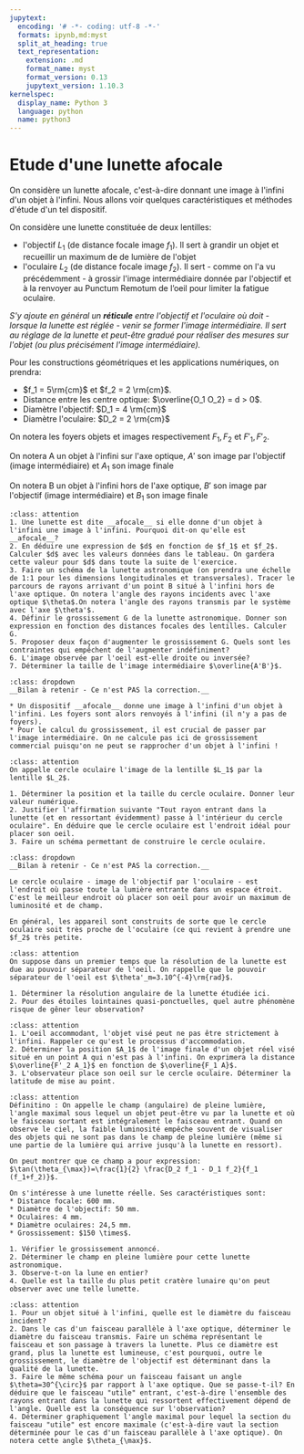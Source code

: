 ```yaml
---
jupytext:
  encoding: '# -*- coding: utf-8 -*-'
  formats: ipynb,md:myst
  split_at_heading: true
  text_representation:
    extension: .md
    format_name: myst
    format_version: 0.13
    jupytext_version: 1.10.3
kernelspec:
  display_name: Python 3
  language: python
  name: python3
---
```


# Etude d'une lunette afocale

On considère un lunette afocale, c'est-à-dire donnant une image à l'infini d'un objet à l'infini. Nous allons voir quelques caractéristiques et méthodes d'étude d'un tel dispositif.

On considère une lunette constituée de deux lentilles:
* l'objectif $L_1$ (de distance focale image $f_1$). Il sert à grandir un objet et recueillir un maximum de de lumière de l'objet
* l'oculaire $L_2$ (de distance focale image $f_2$). Il sert - comme on l'a vu précédemment - à grossir l'image intermédiaire donnée par l'objectif et à la renvoyer au Punctum Remotum de l’oeil pour limiter la fatigue oculaire.

_S'y ajoute en général un __réticule__ entre l'objectif et l'oculaire où doit - lorsque la lunette est réglée - venir se former l'image intermédiaire. Il sert au réglage de la lunette et peut-être gradué pour réaliser des mesures sur l'objet (ou plus précisément l'image intermédiaire)._

Pour les constructions géométriques et les applications numériques, on prendra:

* $f_1 = 5\rm{cm}$ et $f_2 = 2 \rm{cm}$.
* Distance entre les centre optique: $\overline{O_1 O_2} = d > 0$.
* Diamètre l'objectif: $D_1 = 4 \rm{cm}$
* Diamètre l'oculaire: $D_2 = 2 \rm{cm}$

On notera les foyers objets et images respectivement $F_1, F_2$ et $F'_1, F'_2$.

On notera A un objet à l'infini sur l'axe optique, $A'$ son image par l'objectif (image intermédiaire) et $A_1$ son image finale

On notera B un objet à l'infini hors de l'axe optique, $B'$ son image par l'objectif (image intermédiaire) et $B_1$ son image finale


````{admonition} Exercice - Généralités et grossissement
:class: attention
1. Une lunette est dite __afocale__ si elle donne d'un objet à l'infini une image à l'infini. Pourquoi dit-on qu'elle est __afocale__?
2. En déduire une expression de $d$ en fonction de $f_1$ et $f_2$. Calculer $d$ avec les valeurs données dans le tableau. On gardera cette valeur pour $d$ dans toute la suite de l'exercice.
3. Faire un schéma de la lunette astronomique (on prendra une échelle de 1:1 pour les dimensions longitudinales et transversales). Tracer le parcours de rayons arrivant d'un point B situé à l'infini hors de l'axe optique. On notera l'angle des rayons incidents avec l'axe optique $\theta$.On notera l'angle des rayons transmis par le système avec l'axe $\theta'$.
4. Définir le grossissement G de la lunette astronomique. Donner son expression en fonction des distances focales des lentilles. Calculer G.
5. Proposer deux façon d'augmenter le grossissement G. Quels sont les contraintes qui empêchent de l'augmenter indéfiniment?
6. L'image observée par l'oeil est-elle droite ou inversée? 
7. Déterminer la taille de l'image intermédiaire $\overline{A'B'}$.
````

````{important} 
:class: dropdown
__Bilan à retenir - Ce n'est PAS la correction.__

* Un dispositif __afocale__ donne une image à l'infini d'un objet à l'infini. Les foyers sont alors renvoyés à l'infini (il n'y a pas de foyers).
* Pour le calcul du grossissement, il est crucial de passer par l'image intermédiaire. On ne calcule pas ici de grossissement commercial puisqu'on ne peut se rapprocher d'un objet à l'infini !
````

````{admonition} Exercice - Cercle oculaire
:class: attention
On appelle cercle oculaire l'image de la lentille $L_1$ par la lentille $L_2$.

1. Déterminer la position et la taille du cercle oculaire. Donner leur valeur numérique.
2. Justifier l'affirmation suivante "Tout rayon entrant dans la lunette (et en ressortant évidemment) passe à l'intérieur du cercle oculaire". En déduire que le cercle oculaire est l'endroit idéal pour placer son oeil.
3. Faire un schéma permettant de construire le cercle oculaire.
````

````{important} 
:class: dropdown
__Bilan à retenir - Ce n'est PAS la correction.__

Le cercle oculaire - image de l'objectif par l'oculaire - est l'endroit où passe toute la lumière entrante dans un espace étroit. C'est le meilleur endroit où placer son oeil pour avoir un maximum de luminosité et de champ.

En général, les appareil sont construits de sorte que le cercle oculaire soit très proche de l'oculaire (ce qui revient à prendre une $f_2$ très petite.
````

````{admonition} Exercice - Limite de résolution
:class: attention
On suppose dans un premier temps que la résolution de la lunette est due au pouvoir séparateur de l'oeil. On rappelle que le pouvoir séparateur de l'oeil est $\theta'_m=3.10^{-4}\rm{rad}$.

1. Déterminer la résolution angulaire de la lunette étudiée ici.
2. Pour des étoiles lointaines quasi-ponctuelles, quel autre phénomène risque de gêner leur observation?
````

````{admonition} Exercice - Latitude de mise au point
:class: attention
1. L'oeil accommodant, l'objet visé peut ne pas être strictement à l'infini. Rappeler ce qu'est le processus d'accommodation.
2. Déterminer la position $A_1$ de l'image finale d'un objet réel visé situé en un point A qui n'est pas à l'infini. On exprimera la distance $\overline{F'_2 A_1}$ en fonction de $\overline{F_1 A}$.
3. L'observateur place son oeil sur le cercle oculaire. Déterminer la latitude de mise au point.
````

````{admonition} Exercice - Lunette réelle
:class: attention
Définitino : On appelle le champ (angulaire) de pleine lumière, l'angle maximal sous lequel un objet peut-être vu par la lunette et où le faisceau sortant est intégralement le faisceau entrant. Quand on observe le ciel, la faible luminosité empêche souvent de visualiser des objets qui ne sont pas dans le champ de pleine lumière (même si une partie de la lumière qui arrive jusqu'à la lunette en ressort).

On peut montrer que ce champ a pour expression: $\tan(\theta_{\max})=\frac{1}{2} \frac{D_2 f_1 - D_1 f_2}{f_1 (f_1+f_2)}$.

On s'intéresse à une lunette réelle. Ses caractéristiques sont:
* Distance focale: 600 mm.
* Diamètre de l'objectif: 50 mm.
* Oculaires: 4 mm.
* Diamètre oculaires: 24,5 mm.
* Grossissement: $150 \times$.

1. Vérifier le grossissement annoncé.
2. Déterminer le champ en pleine lumière pour cette lunette astronomique.
3. Observe-t-on la lune en entier?
4. Quelle est la taille du plus petit cratère lunaire qu'on peut observer avec une telle lunette.
````

````{admonition} Aller plus loin - Champ angulaire
:class: attention
1. Pour un objet situé à l'infini, quelle est le diamètre du faisceau incident?
2. Dans le cas d'un faisceau parallèle à l'axe optique, déterminer le diamètre du faisceau transmis. Faire un schéma représentant le faisceau et son passage à travers la lunette. Plus ce diamètre est grand, plus la lunette est lumineuse, c'est pourquoi, outre le grossissement, le diamètre de l'objectif est déterminant dans la qualité de la lunette.
3. Faire le même schéma pour un faisceau faisant un angle $\theta=30^{\circ}$ par rapport à l'axe optique. Que se passe-t-il? En déduire que le faisceau "utile" entrant, c'est-à-dire l'ensemble des rayons entrant dans la lunette qui ressortent effectivement dépend de l'angle. Quelle est la conséquence sur l'observation?
4. Déterminer graphiquement l'angle maximal pour lequel la section du faisceau "utile" est encore maximale (c'est-à-dire vaut la section déterminée pour le cas d'un faisceau parallèle à l'axe optique). On notera cette angle $\theta_{\max}$.
````
